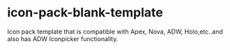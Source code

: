 icon-pack-blank-template
========================

Icon pack template that is compatible with Apex, Nova, ADW, Holo,etc..and also has ADW Iconpicker functionality.

